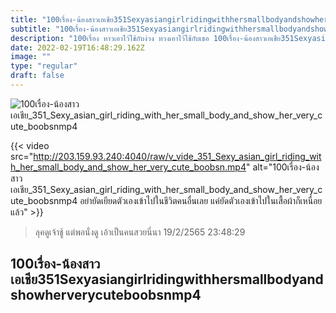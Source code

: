 ```yaml
---
title: "100เรื่อง-น้องสาวเอเชีย351Sexyasiangirlridingwithhersmallbodyandshowherverycuteboobsnmp4"
subtitle: "100เรื่อง-น้องสาวเอเชีย351Sexyasiangirlridingwithhersmallbodyandshowherverycuteboobsnmp4 ถ้าเขาจะรัก ตัวจริงไม่เหมือนในรูปเขาก็รัก"
description: "100เรื่อง หาวเอาไว้ใช้กับง่วง หวงเอาไว้ใช้กับเธอ 100เรื่อง-น้องสาวเอเชีย351Sexyasiangirlridingwithhersmallbodyandshowherverycuteboobsnmp4 19/2/2565 23:48:29"
date: 2022-02-19T16:48:29.162Z
image: ""
type: "regular"
draft: false
---
```


![100เรื่อง-น้องสาวเอเชีย_351_Sexy_asian_girl_riding_with_her_small_body_and_show_her_very_cute_boobsnmp4](http://203.159.93.240:4040/raw/v_vide_351_Sexy_asian_girl_riding_with_her_small_body_and_show_her_very_cute_boobsn.jpg)

{{< video src="http://203.159.93.240:4040/raw/v_vide_351_Sexy_asian_girl_riding_with_her_small_body_and_show_her_very_cute_boobsn.mp4" alt="100เรื่อง-น้องสาวเอเชีย_351_Sexy_asian_girl_riding_with_her_small_body_and_show_her_very_cute_boobsnmp4 อย่ายัดเยียดตัวเองเข้าไปในชีวิตคนอื่นเลย แค่ยัดตัวเองเข้าไปในเสื้อผ้าก็เหนื่อยแล้ว" >}}


> ลุคดูเจ้าชู้ แต่พอนั่งดู เอ้าเป็นคนสวยนี่นา 19/2/2565 23:48:29

## 100เรื่อง-น้องสาวเอเชีย351Sexyasiangirlridingwithhersmallbodyandshowherverycuteboobsnmp4
